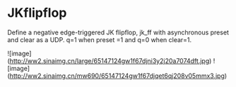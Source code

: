 # JKflipflop

Define a negative edge-triggered JK flipflop, jk_ff with asynchronous preset and clear as
a UDP. q=1 when preset =1 and q=0 when clear=1.

![image] (http://ww2.sinaimg.cn/large/65147124gw1f67djni3y2j20a7074dft.jpg)
![image] (http://ww2.sinaimg.cn/mw690/65147124gw1f67djqet6qj208v05mmx3.jpg)
